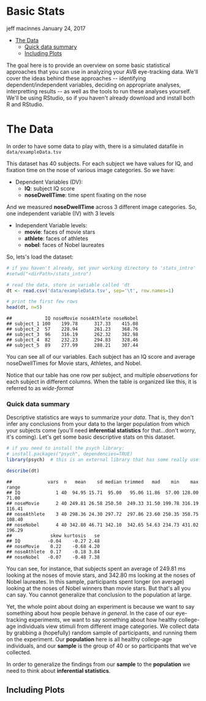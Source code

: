 Basic Stats
================
jeff macinnes
January 24, 2017

-   [The Data](#the-data)
    -   [Quick data summary](#quick-data-summary)
    -   [Including Plots](#including-plots)

The goal here is to provide an overview on some basic statistical approaches that you can use in analyzing your AVB eye-tracking data. We'll cover the ideas behind these approaches -- identifying dependent/independent variables, deciding on appropriate analyses, interpretting results -- as well as the tools to run these analyses yourself. We'll be using RStudio, so if you haven't already download and install both R and RStudio.

The Data
========

In order to have some data to play with, there is a simulated datafile in `data/exampleData.tsv`

This dataset has 40 subjects. For each subject we have values for IQ, and fixation time on the nose of various image categories. So we have:

-   Dependent Variables (DV):
    -   **IQ**: subject IQ score
    -   **noseDwellTime**: time spent fixating on the nose

And we measured **noseDwellTime** across 3 different image categories. So, one independent variable (IV) with 3 levels

-   Independent Variable levels:
    -   **movie**: faces of movie stars
    -   **athlete**: faces of athletes
    -   **nobel**: faces of Nobel laureates

So, lets's load the dataset:

``` r
# if you haven't already, set your working directory to 'stats_intro'
#setwd("<dirPath>/stats_intro")

# read the data, store in variable called 'dt
dt <- read.csv('data/exampleData.tsv', sep='\t', row.names=1)

# print the first few rows
head(dt, n=5)
```

    ##            IQ noseMovie noseAthlete noseNobel
    ## subject_1 100    199.78      317.33    415.08
    ## subject_2  57    228.94      261.23    368.76
    ## subject_3  96    316.19      262.32    382.98
    ## subject_4  82    232.23      294.83    328.46
    ## subject_5  89    277.99      288.21    307.44

You can see all of our variables. Each subject has an IQ score and average noseDwellTimes for Movie stars, Athletes, and Nobel.

Notice that our table has one row per subject, and multiple *observations* for each subject in different columns. When the table is organized like this, it is referred to as *wide-format*

### Quick data summary

Descriptive statistics are ways to summarize *your data*. That is, they don't infer any conclusions from your data to the larger population from which your subjects come (you'll need **inferential statistics** for that...don't worry, it's coming). Let's get some basic descriptive stats on this dataset.

``` r
# if you need to install the psych library:
# install.packages("psych", dependencies=TRUE)
library(psych)  # this is an external library that has some really useful tools within it

describe(dt)
```

    ##             vars  n   mean    sd median trimmed   mad    min    max  range
    ## IQ             1 40  94.95 15.71  95.00   95.06 11.86  57.00 128.00  71.00
    ## noseMovie      2 40 249.81 26.58 250.50  249.33 31.50 199.78 316.19 116.41
    ## noseAthlete    3 40 298.36 24.30 297.72  297.86 23.60 250.35 358.75 108.40
    ## noseNobel      4 40 342.80 46.71 342.10  342.65 54.63 234.73 431.02 196.29
    ##              skew kurtosis   se
    ## IQ          -0.04    -0.27 2.48
    ## noseMovie    0.22    -0.68 4.20
    ## noseAthlete  0.17    -0.18 3.84
    ## noseNobel   -0.07    -0.48 7.38

You can see, for instance, that subjects spent an average of 249.81 ms looking at the noses of movie stars, and 342.80 ms looking at the noses of Nobel laureates. In this sample, participants spent longer (on average) looking at the noses of Nobel winners than movie stars. But that's all you can say. You cannot generalize that conclusion to the population at large.

Yet, the whole point about doing an experiment is because we want to say something about how people behave *in general*. In the case of our eye-tracking experiments, we want to say something about how healthy college-age individuals view stimuli from different image categories. We collect data by grabbing a (hopefully) random sample of participants, and running them on the experiment. Our **population** here is all healthy college-age individuals, and our **sample** is the group of 40 or so participants that we've collected.

In order to generalize the findings from our **sample** to the **population** we need to think about **inferential statistics**.

Including Plots
---------------
